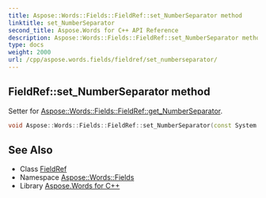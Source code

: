 ```yaml
---
title: Aspose::Words::Fields::FieldRef::set_NumberSeparator method
linktitle: set_NumberSeparator
second_title: Aspose.Words for C++ API Reference
description: Aspose::Words::Fields::FieldRef::set_NumberSeparator method. Setter for Aspose::Words::Fields::FieldRef::get_NumberSeparator in C++.
type: docs
weight: 2000
url: /cpp/aspose.words.fields/fieldref/set_numberseparator/
---
```

## FieldRef::set_NumberSeparator method


Setter for [Aspose::Words::Fields::FieldRef::get_NumberSeparator](../get_numberseparator/).

```cpp
void Aspose::Words::Fields::FieldRef::set_NumberSeparator(const System::String &value)
```

## See Also

* Class [FieldRef](../)
* Namespace [Aspose::Words::Fields](../../)
* Library [Aspose.Words for C++](../../../)

